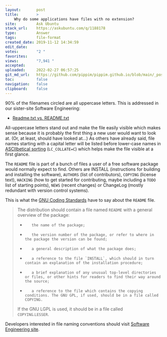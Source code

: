 ```yaml
---
layout:       post
title:        >
    Why do some applications have files with no extension?
site:         Ask Ubuntu
stack_url:    https://askubuntu.com/q/1188178
type:         Answer
tags:         file-format
created_date: 2019-11-12 14:34:59
edit_date:    
votes:        "2 "
favorites:    
views:        "7,941 "
accepted:     
uploaded:     2022-02-27 06:57:25
git_md_url:   https://github.com/pippim/pippim.github.io/blob/main/_posts/2019/2019-11-12-Why-do-some-applications-have-files-with-no-extension_.md
toc:          false
navigation:   false
clipboard:    false
---
```


90% of the filenames circled are all uppercase letters. This is addressed in our sister-site Software Engineering:

- [Readme.txt vs. README.txt][1]

All-uppercase letters stand out and make the file easily visible which makes sense because it is probably the first thing a new user would want to look at. (Or, at least, should have looked at…) As others have already said, file names starting with a capital letter will be listed before lower-case names in [ASCIIbetical sorting][2] (`LC_COLLATE=C`) which helps make the file visible at a first glance.

The `README` file is part of a bunch of files a user of a free software package would normally expect to find. Others are INSTALL (instructions for building and installing the software), `AUTHORS` (list of contributors), `COPYING` (license text), `HACKING` (how to get started for contributing, maybe including a `TODO` list of starting points), `NEWS` (recent changes) or ChangeLog (mostly redundant with version control systems).

This is what the [GNU Coding Standards][3] have to say about the `README` file.

>The distribution should contain a file named `README` with a general overview of the package:  
>   
> -        the name of the package;  
> -        the version number of the package, or refer to where in the package the version can be found;  
> -        a general description of what the package does;  
> -        a reference to the file `INSTALL`, which should in turn contain an explanation of the installation procedure;  
> -        a brief explanation of any unusual top-level directories or files, or other hints for readers to find their way around the source;  
> -        a reference to the file which contains the copying conditions. The GNU GPL, if used, should be in a file called COPYING.  
> If the GNU LGPL is used, it should be in a file called  
> `COPYING`.`LESSER`.  

Developers interested in file naming conventions should visit [Software Engineering site][4].


  [1]: https://softwareengineering.stackexchange.com/questions/301691/readme-txt-vs-readme-txt
  [2]: http://www.catb.org/~esr/jargon/html/A/ASCIIbetical-order.html
  [3]: https://www.gnu.org/prep/standards/html_node/Releases.html#Releases
  [4]: https://softwareengineering.stackexchange.com
